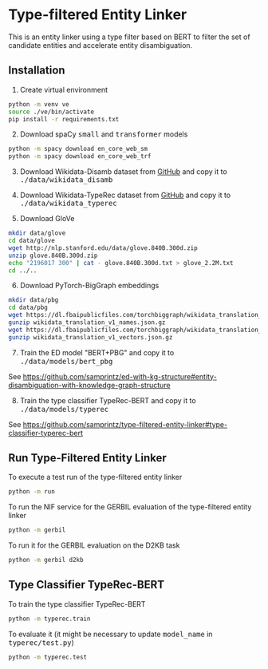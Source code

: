 # Type-filtered Entity Linker

This is an entity linker using a type filter based on BERT to filter the set of candidate entities and accelerate entity disambiguation.

## Installation

1. Create virtual environment

```bash
python -m venv ve
source ./ve/bin/activate
pip install -r requirements.txt
```

2. Download spaCy <tt>small</tt> and <tt>transformer</tt> models

```bash
python -m spacy download en_core_web_sm
python -m spacy download en_core_web_trf
```

3. Download Wikidata-Disamb dataset from [GitHub](https://github.com/ContextScout/ned-graphs/tree/master/dataset) and copy it to <tt>./data/wikidata_disamb</tt>

4. Download Wikidata-TypeRec dataset from [GitHub](https://github.com/samprintz/wikidata-typerec-dataset) and copy it to <tt>./data/wikidata_typerec</tt>

5. Download GloVe

```bash
mkdir data/glove
cd data/glove
wget http://nlp.stanford.edu/data/glove.840B.300d.zip
unzip glove.840B.300d.zip
echo "2196017 300" | cat - glove.840B.300d.txt > glove_2.2M.txt
cd ../..
```

6. Download PyTorch-BigGraph embeddings

```bash
mkdir data/pbg
cd data/pbg
wget https://dl.fbaipublicfiles.com/torchbiggraph/wikidata_translation_v1_names.json.gz
gunzip wikidata_translation_v1_names.json.gz
wget https://dl.fbaipublicfiles.com/torchbiggraph/wikidata_translation_v1_vectors.npy.gz
gunzip wikidata_translation_v1_vectors.json.gz
```

7. Train the ED model "BERT+PBG" and copy it to <tt>./data/models/bert_pbg</tt>

See https://github.com/samprintz/ed-with-kg-structure#entity-disambiguation-with-knowledge-graph-structure

8. Train the type classifier TypeRec-BERT and copy it to <tt>./data/models/typerec</tt>

See https://github.com/samprintz/type-filtered-entity-linker#type-classifier-typerec-bert


## Run Type-Filtered Entity Linker

To execute a test run of the type-filtered entity linker

```bash
python -m run
```

To run the NIF service for the GERBIL evaluation of the type-filtered entity linker

```bash
python -m gerbil
```

To run it for the GERBIL evaluation on the D2KB task

```bash
python -m gerbil d2kb
```

## Type Classifier TypeRec-BERT

To train the type classifier TypeRec-BERT

```bash
python -m typerec.train
```

To evaluate it (it might be necessary to update <tt>model_name</tt> in <tt>typerec/test.py</tt>)

```bash
python -m typerec.test
```

